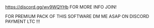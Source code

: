 https://discord.gg/wv9WQYHb
FOR MORE INFO JOIN!


FOR PREMIUM PACK OF THIS SOFTWARE DM ME ASAP ON DISCORD PAYMENT LTC !!!
